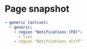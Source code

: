 # Page snapshot

```yaml
- generic [active]:
  - generic:
    - region "Notifications (F8)":
      - list
    - region "Notifications alt+T"
```